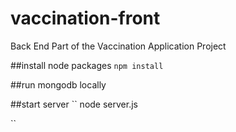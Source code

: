 # vaccination-front
Back End Part of the Vaccination Application Project

##install node packages
``
npm install 
``

##run mongodb locally 

##start server
``
node server.js

``


